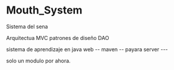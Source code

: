 # Mouth_System
Sistema del sena

Arquitectua MVC
patrones de diseño DAO

sistema de aprendizaje en java web -- maven -- payara server ---

solo un modulo por ahora.
